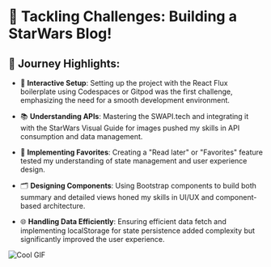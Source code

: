 # 🚀 Tackling Challenges: Building a StarWars Blog!

## 🌟 Journey Highlights:

- 🔧 **Interactive Setup**: Setting up the project with the React Flux boilerplate using Codespaces or Gitpod was the first challenge, emphasizing the need for a smooth development environment.

- 📚 **Understanding APIs**: Mastering the SWAPI.tech and integrating it with the StarWars Visual Guide for images pushed my skills in API consumption and data management.

- 🔄 **Implementing Favorites**: Creating a "Read later" or "Favorites" feature tested my understanding of state management and user experience design.

- 🗂️ **Designing Components**: Using Bootstrap components to build both summary and detailed views honed my skills in UI/UX and component-based architecture.

- 🌐 **Handling Data Efficiently**: Ensuring efficient data fetch and implementing localStorage for state persistence added complexity but significantly improved the user experience.


![Cool GIF]([https://example.com/my-cool-gif.gif](https://github.com/user-attachments/assets/5bbf5771-05b4-4882-81e3-8d3f7d414feb))

